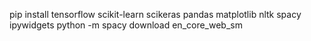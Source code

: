 pip install tensorflow scikit-learn scikeras pandas matplotlib nltk spacy ipywidgets
python -m spacy download en_core_web_sm